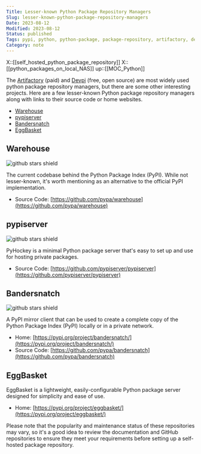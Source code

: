 ```yaml
---
Title: Lesser-known Python Package Repository Managers
Slug: lesser-known-python-package-repository-managers
Date: 2023-08-12
Modified: 2023-08-12
Status: published
Tags: pypi, python, python-package, package-repository, artifactory, devpi
Category: note
---
```

X::[[self_hosted_python_package_repository]]
X::[[python_packages_on_local_NAS]]
up::[[MOC_Python]]

The [Artifactory](https://jfrog.com/artifactory/) (paid) and [Devpi](https://devpi.net/docs/devpi/devpi/stable/%2Bd/index.html) (free, open source) are most widely used python package repository managers, but there are some other interesting projects. Here are a few lesser-known Python package repository managers along with links to their source code or home websites.

<!-- MarkdownTOC levels="2,3" autolink="true" autoanchor="true" -->

- [Warehouse](#warehouse)
- [pypiserver](#pypiserver)
- [Bandersnatch](#bandersnatch)
- [EggBasket](#eggbasket)

<!-- /MarkdownTOC -->

<a id="warehouse"></a>
## Warehouse

![github stars shield](https://img.shields.io/github/stars/pypa/warehouse.svg?logo=github)

The current codebase behind the Python Package Index (PyPI). While not lesser-known, it's worth mentioning as an alternative to the official PyPI implementation.

- Source Code: [https://github.com/pypa/warehouse](https://github.com/pypa/warehouse)

<a id="pypiserver"></a>
## pypiserver

  ![github stars shield](https://img.shields.io/github/stars/pypiserver/pypiserver.svg?logo=github)

PyHockey is a minimal Python package server that's easy to set up and use for hosting private packages.

- Source Code: [https://github.com/pypiserver/pypiserver](https://github.com/pypiserver/pypiserver)

<a id="bandersnatch"></a>
## Bandersnatch

![github stars shield](https://img.shields.io/github/stars/pypa/bandersnatch.svg?logo=github)

A PyPI mirror client that can be used to create a complete copy of the Python Package Index (PyPI) locally or in a private network.

- Home: [https://pypi.org/project/bandersnatch/](https://pypi.org/project/bandersnatch/)
- Source Code: [https://github.com/pypa/bandersnatch](https://github.com/pypa/bandersnatch)


<a id="eggbasket"></a>
## EggBasket

EggBasket is a lightweight, easily-configurable Python package server designed for simplicity and ease of use.

- Home: [https://pypi.org/project/eggbasket/](https://pypi.org/project/eggbasket/)

Please note that the popularity and maintenance status of these repositories may vary, so it's a good idea to review the documentation and GitHub repositories to ensure they meet your requirements before setting up a self-hosted package repository.
